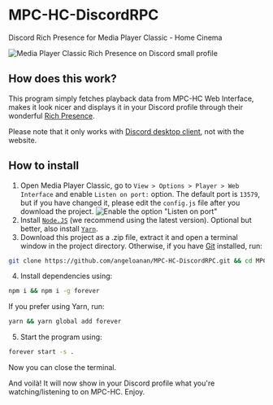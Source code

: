 # MPC-HC-DiscordRPC
Discord Rich Presence for Media Player Classic - Home Cinema

![Media Player Classic Rich Presence on Discord small profile](https://cdn.discordapp.com/attachments/416273308540207116/428741647153758210/unknown.png)

## How does this work?
This program simply fetches playback data from MPC-HC Web Interface, makes it look nicer and displays it in your Discord profile through their wonderful [Rich Presence](https://discordapp.com/rich-presence). 

Please note that it only works with [Discord desktop client](https://discordapp.com/download), not with the website.

## How to install
1. Open Media Player Classic, go to `View > Options > Player > Web Interface` and enable `Listen on port:` option. The default port is `13579`, but if you have changed it, please edit the `config.js` file after you download the project.
![Enable the option "Listen on port"](https://cdn.discordapp.com/attachments/416273308540207116/428748994307424256/unknown.png)
2. Install [`Node.JS`](https://nodejs.org/en/download/current/) (we recommend using the latest version). Optional but better, also install [`Yarn`](https://yarnpkg.com/docs/install).
3. Download this project as a .zip file, extract it and open a terminal window in the project directory. Otherwise, if you have [Git](https://git-scm.com/) installed, run:

```sh
git clone https://github.com/angeloanan/MPC-HC-DiscordRPC.git && cd MPC-HC-DiscordRPC
```

4. Install dependencies using: 
```sh
npm i && npm i -g forever
``` 

If you prefer using Yarn, run:

```sh
yarn && yarn global add forever
```

5. Start the program using: 
```sh
forever start -s .
``` 
Now you can close the terminal.

And voilà! It will now show in your Discord profile what you're watching/listening to on MPC-HC. Enjoy.

